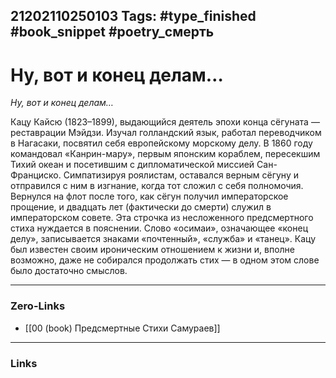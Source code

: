 21202110250103
Tags: #type_finished #book_snippet #poetry_смерть
---
# Ну, вот и конец делам…

*Ну, вот и конец делам…*

Кацу Кайсю (1823–1899), выдающийся деятель эпохи конца сёгуната — реставрации Мэйдзи. Изучал голландский язык, работал переводчиком в Нагасаки, посвятил себя европейскому морскому делу. В 1860 году командовал «Канрин-мару», первым японским кораблем, пересекшим Тихий океан и посетившим с дипломатической миссией Сан-Франциско. Симпатизируя роялистам, оставался верным сёгуну и отправился с ним в изгнание, когда тот сложил с себя полномочия. Вернулся на флот после того, как сёгун получил императорское прощение, и двадцать лет (фактически до смерти) служил в императорском совете. Эта строчка из несложенного предсмертного стиха нуждается в пояснении. Слово «осимаи», означающее «конец делу», записывается знаками «почтенный», «служба» и «танец». Кацу был известен своим ироническим отношением к жизни и, вполне возможно, даже не собирался продолжать стих — в одном этом слове было достаточно смыслов.

---
### Zero-Links
- [[00 (book) Предсмертные Стихи Самураев]]
---
### Links

